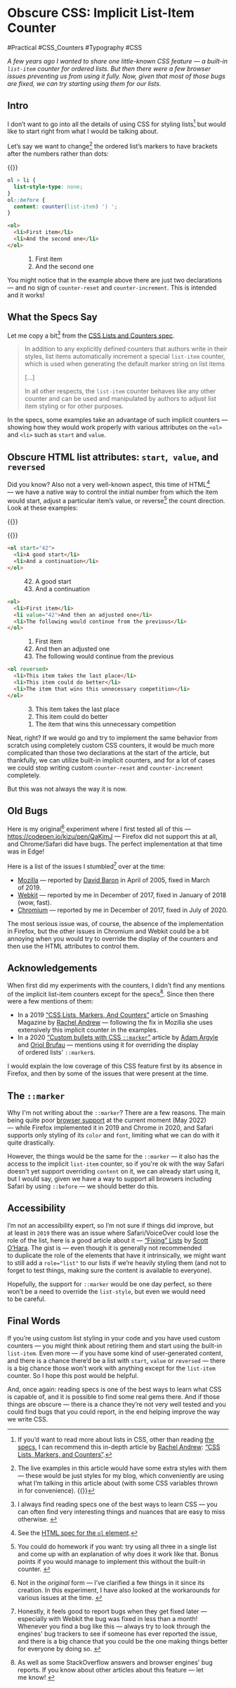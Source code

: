 # Obscure CSS: Implicit List-Item Counter

#Practical #CSS_Counters #Typography #CSS

_A few years ago I wanted to share one little-known CSS feature — a built-in `list-item` counter for ordered lists. But then there were a few browser issues preventing us from using it fully. Now, given that most of those bugs are fixed, we can try starting using them for our lists._

## Intro

I don’t want to go into all the details of using CSS for styling lists[^details] but would like to start right from what I would be talking about.

Let’s say we want to change[^styles] the ordered list’s markers to have brackets after the numbers rather than dots:

{{<Sidenotes span="5" offset="-2">}}
  [^details]: If you’d want to read more about lists in CSS, other than reading [the specs](https://www.w3.org/TR/css-lists-3/), I can recommend this in-depth article by [Rachel Andrew](@rachelandrew): [“CSS Lists, Markers, and Counters”](https://www.smashingmagazine.com/2019/07/css-lists-markers-counters/).

  [^styles]: The live examples in this article would have some extra styles with them — these would be just styles for my blog, which conveniently are using what I’m talking in this article about (with some CSS variables thrown in for convenience). <!-- offset="1" -->
{{</Sidenotes>}}

```CSS
ol > li {
  list-style-type: none;
}
ol::before {
  content: counter(list-item) ') ';
}
```

<style>
  figure ol > li {
    --list-item-content: counter(list-item) ') ';
    --list-marker-align: right;
  }
  figure ol {
    --list-item-padding: calc(var(--THEME_INDENT) * 1.5);
  }
</style>

```HTML
<ol>
  <li>First item</li>
  <li>And the second one</li>
</ol>
```

<figure>
  <ol>
    <li>First item</li>
    <li>And the second one</li>
  </ol>
</figure>

You might notice that in the example above there are just two declarations — and no sign of `counter-reset` and `counter-increment`. This is intended and it works!

## What the Specs Say

Let me copy a bit[^spec] from the [CSS Lists and Counters spec](https://www.w3.org/TR/css-lists-3/#list-item-counter).

[^spec]: I always find reading specs one of the best ways to learn CSS — you can often find very interesting things and nuances that are easy to miss otherwise. <!-- span="2" -->

> In addition to any explicitly defined counters that authors write in their styles, list items automatically increment a special `list-item` counter, which is used when generating the default marker string on list items
>
> […]
>
> In all other respects, the `list-item` counter behaves like any other counter and can be used and manipulated by authors to adjust list item styling or for other purposes.

In the specs, some examples take an advantage of such implicit counters — showing how they would work properly with various attributes on the `<ol>` and `<li>` such as `start` and `value`.

## Obscure HTML list attributes: `start`,` value`, and `reversed`

Did you know? Also not a very well-known aspect, this time of HTML[^html] — we have a native way to control the initial number from which the item would start, adjust a particular item’s value, or reverse[^reverse] the count direction. Look at these examples:

{{<Sidenotes span="3">}}

[^html]: See the [HTML spec for the `ol` element](https://html.spec.whatwg.org/multipage/grouping-content.html#the-ol-element).

[^reverse]: You could do homework if you want: try using all three in a single list and come up with an explanation of why does it work like that. Bonus points if you would manage to implement this without the built-in counter. <!-- offset="0.5" -->

{{</Sidenotes>}}

```HTML
<ol start="42">
  <li>A good start</li>
  <li>And a continuation</li>
</ol>
```

<figure>
  <ol start="42">
    <li>A good start</li>
    <li>And a continuation</li>
  </ol>
</figure>


```HTML
<ol>
  <li>First item</li>
  <li value="42">And then an adjusted one</li>
  <li>The following would continue from the previous</li>
</ol>
```

<figure>
  <ol>
    <li>First item</li>
    <li value="42">And then an adjusted one</li>
    <li>The following would continue from the previous</li>
  </ol>
</figure>

```HTML
<ol reversed>
  <li>This item takes the last place</li>
  <li>This item could do better</li>
  <li>The item that wins this unnecessary competition</li>
</ol>
```

<figure>
  <ol reversed>
    <li>This item takes the last place</li>
    <li>This item could do better</li>
    <li>The item that wins this unnecessary competition</li>
  </ol>
</figure>

Neat, right? If we would go and try to implement the same behavior from scratch using completely custom CSS counters, it would be much more complicated than those two declarations at the start of the article, but thankfully, we can utilize built-in implicit counters,
and for a lot of cases we could stop writing custom `counter-reset` and `counter-increment` completely.

But this was not always the way it is now.

## Old Bugs

Here is my original[^not-exactly] experiment where I first tested all of this — https://codepen.io/kizu/pen/QaKjmJ — Firefox did not support this at all, and Chrome/Safari did have bugs. The perfect implementation at that time was in Edge!

[^not-exactly]: Not in the _original_ form — I’ve clarified a few things in it since its creation. In this experiment, I have also looked at the workarounds for various issues at the time. <!-- span="4" -->

Here is a list of the issues I stumbled[^report] over at the time:

[^report]: Honestly, it feels good to report bugs when they get fixed later — especially with Webkit the bug was fixed in less than a month! Whenever you find a bug like this — always try to look through the engines' bug trackers to see if someone has ever reported the issue, and there is a big chance that you could be the one making things better for everyone by doing so. <!-- span="4" -->

- [Mozilla](https://bugzilla.mozilla.org/show_bug.cgi?id=288704) — reported by [David Baron](@davidbaron) in April of 2005, fixed in March of 2019.
- [Webkit](https://bugs.webkit.org/show_bug.cgi?id=181084) — reported by me in December of 2017, fixed in January of 2018 (wow, fast).
- [Chromium](https://bugs.chromium.org/p/chromium/issues/detail?id=796961) — reported by me in December of 2017, fixed in July of 2020.

The most serious issue was, of course, the absence of the implementation in Firefox, but the other issues in Chromium and Webkit could be a bit annoying when you would try to override the display of the counters and then use the HTML attributes to control them.

## Acknowledgements

When first did my experiments with the counters, I didn’t find any mentions of the implicit list-item counters except for the specs[^also]. Since then there were a few mentions of them:

[^also]: As well as some StackOverflow answers and browser engines' bug reports. If you know about other articles about this feature — let me know! <!-- offset="1" span="2" -->

- In a 2019 [“CSS Lists, Markers, And Counters”](https://www.smashingmagazine.com/2019/07/css-lists-markers-counters/) article on Smashing Magazine by [Rachel Andrew](@rachelandrew) — following the fix in Mozilla she uses extensively this implicit counter in the examples.
- In a 2020 [“Custom bullets with CSS `::marker`”](https://web.dev/css-marker-pseudo-element/) article by [Adam Argyle](@argyleink) and [Oriol Brufau](https://github.com/Loirooriol) — mentions using it for overriding the display of ordered lists' `::marker`s.

I would explain the low coverage of this CSS feature first by its absence in Firefox, and then by some of the issues that were present at the time.

## The `::marker`

Why I'm not writing about the `::marker`? There are a few reasons. The main being quite poor [browser support](https://developer.mozilla.org/en-US/docs/Web/CSS/::marker#browser_compatibility) at the current moment (May 2022) — while Firefox implemented it in 2019 and Chrome in 2020, and Safari supports only styling of its `color` and `font`, limiting what we can do with it quite drastically.

However, the things would be the same for the `::marker` — it also has the access to the implicit `list-item` counter, so if you're ok with the way Safari doesn't yet support overriding `content` on it, we can already start using it, but I would say, given we have a way to support all browsers including Safari by using `::before` — we should better do this.

## Accessibility

I’m not an accessibility expert, so I’m not sure if things did improve, but at least in `2019` there was an issue where Safari/VoiceOver could lose the role of the list, here is a good article about it — [“Fixing” Lists](https://www.scottohara.me/blog/2019/01/12/lists-and-safari.html) by [Scott O’Hara](@scottohara). The gist is — even though it is generally not recommended to duplicate the role of the elements that have it intrinsically, we might want to still add a `role="list"` to our lists if we’re heavily styling them (and not to forget to test things, making sure the content is available to everyone).

Hopefully, the support for `::marker` would be one day perfect, so there won’t be a need to override the `list-style`, but even we would need to be careful.

## Final Words

If you’re using custom list styling in your code and you have used custom counters — you might think about retiring them and start using the built-in `list-item`. Even more — if you have some kind of user-generated content, and there is a chance there’d be a list with `start`, `value` or `reversed` — there is a big chance those won’t work with anything except for the `list-item` counter. So I hope this post would be helpful.

And, once again: reading specs is one of the best ways to learn what CSS is capable of, and it is possible to find some real gems there. And if those things are obscure — there is a chance they’re not very well tested and you could find bugs that you could report, in the end helping improve the way we write CSS.
